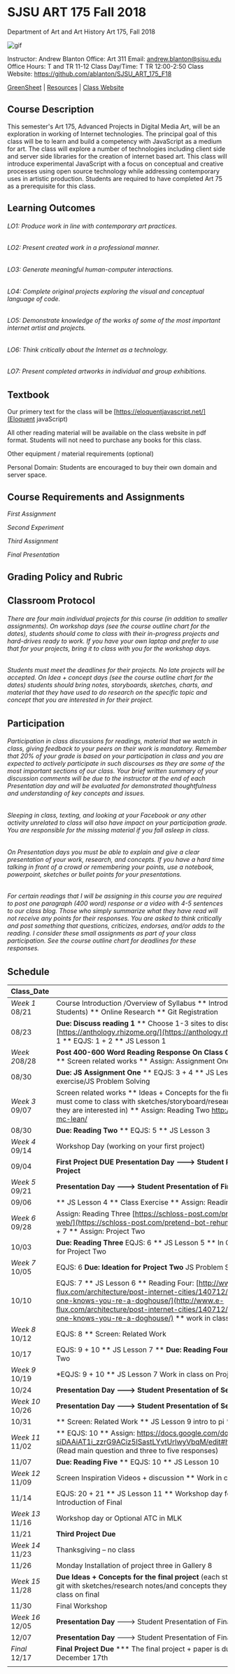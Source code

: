 **SJSU ART 175 Fall 2018**
======================
Department of Art and Art History
Art 175, Fall 2018

![gif](http://i.imgur.com/TuOehiT.gif)

Instructor: Andrew Blanton
Office: Art 311
Email: andrew.blanton@sjsu.edu
Office Hours: T and TR 11-12
Class Day/Time: T TR 12:00-2:50
Class Website: https://github.com/ablanton/SJSU_ART_175_F18

[GreenSheet](https://github.com/ablanton/SJSU_ART_175_F18/blob/master/GREENSHEET.md)
| [Resources](https://github.com/ablanton/SJSU_ART_175_F18/blob/master/RESOURCES.md)
| [Class Website](https://github.com/ablanton/SJSU_ART_175_F18)

Course Description
------------------
This semester's Art 175, Advanced Projects in Digital Media Art, will be an exploration in working of Internet technologies. The principal goal of this class will be to learn and build a competency with JavaScript as a medium for art. The class will explore a number of technologies including client side and server side libraries for the creation of internet based art. This class will introduce experimental JavaScript with a focus on conceptual and creative processes using open source technology while addressing contemporary uses in artistic production. Students are required to have completed Art 75 as a prerequisite for this class.

Learning Outcomes
-----------------

###### LO1: Produce work in line with contemporary art practices.
###### LO2: Present created work in a professional manner.
###### LO3: Generate meaningful human-computer interactions.
###### LO4: Complete original projects exploring the visual and conceptual language of code.
###### LO5: Demonstrate knowledge of the works of some of the most important internet artist and projects.
###### LO6: Think critically about the Internet as a technology.
###### LO7: Present completed artworks in individual and group exhibitions. 

Textbook
--------

Our primery text for the class will be [https://eloquentjavascript.net/](Eloquent javaScript)

All other reading material will be available on the class website in pdf format. Students will not need to purchase any books for this class.

Other equipment / material requirements (optional)

Personal Domain: Students are encouraged to buy their own domain and server space.

Course Requirements and Assignments
-----------------------------------

*First Assignment*

*Second Experiment*

*Third Assignment*

*Final Presentation*

Grading Policy and Rubric
-------------------------

Classroom Protocol
------------------

###### There are four main individual projects for this course (in addition to smaller assignments). On workshop days (see the course outline chart for the dates), students should come to class with their in-progress projects and hard-drives ready to work. If you have your own laptop and prefer to use that for your projects, bring it to class with you for the workshop days.

###### Students must meet the deadlines for their projects. No late projects will be accepted. On Idea + concept days (see the course outline chart for the dates) students should bring notes, storyboards, sketches, charts, and material that they have used to do research on the specific topic and concept that you are interested in for their project.

Participation
-------------

###### Participation in class discussions for readings, material that we watch in class, giving feedback to your peers on their work is mandatory. Remember that 20% of your grade is based on your participation in class and you are expected to actively participate in such discourses as they are some of the most important sections of our class. Your brief written summary of your discussion comments will be due to the instructor at the end of each Presentation day and will be evaluated for demonstrated thoughtfulness and understanding of key concepts and issues.

###### Sleeping in class, texting, and looking at your Facebook or any other activity unrelated to class will also have impact on your participation grade. You are responsible for the missing material if you fall asleep in class.

###### On Presentation days you must be able to explain and give a clear presentation of your work, research, and concepts. If you have a hard time talking in front of a crowd or remembering your points, use a notebook, powerpoint, sketches or bullet points for your presentations.

###### For certain readings that I will be assigning in this course you are required to post one paragraph (400 word) response or a video with 4-5 sentences to our class blog. Those who simply summarize what they have read will not receive any points for their responses. You are asked to think critically and post something that questions, criticizes, endorses, and/or adds to the reading. I consider these small assignments as part of your class participation. See the course outline chart for deadlines for these responses.

Schedule
--------

| Class_Date          |                                                                                                                                                                        |
| ------------------- |----------------------------------------------------------------------------------------------------------------------------------------------------------------------|
| *Week 1* 08/21      | Course Introduction /Overview of Syllabus ** Introductions (Instructor-Students) ** Online Research ** Git Registration |
| 08/23               | **Due: Discuss reading 1** ** Choose 1-3 sites to discuss from [https://anthology.rhizome.org/](https://anthology.rhizome.org/) for Reading 1 ** EQJS: 1 + 2 ** JS Lesson 1 |
| *Week 2*08/28       | **Post 400-600 Word Reading Response On Class Git** JS Lesson 1 Extended ** Screen related works ** Assign: Assignment One ** Assign: Project One |
| 08/30               | **Due: JS Assignment One** ** EQJS: 3 + 4 ** JS Lesson 2 ** Class exercise/JS Problem Solving |
| *Week 3* 09/07      | Screen related works ** Ideas + Concepts for the first project (each student must come to class with sketches/storyboard/research notes/and concepts they are interested in) ** Assign: Reading Two http://www.vdrome.org/jesse-mc-lean/ |
| 08/30               | **Due: Reading Two** ** EQJS: 5 ** JS Lesson 3 |
| *Week 4* 09/14      | Workshop Day (working on your first project) |
| 09/04               | **First Project DUE** **Presentation Day  ---> Student Presentation of First Project** |
| *Week 5* 09/21      | **Presentation Day  ---> Student Presentation of First Project** |
| 09/06               | ** JS Lesson 4 ** Class Exercise ** Assign: Reading Three |
| *Week 6* 09/28      | Assign: Reading Three [https://schloss-post.com/pretend-bot-rehumanize-web/](https://schloss-post.com/pretend-bot-rehumanize-web/) ** EQJS: 6 + 7  ** Assign: Project Two|
| 10/03               | **Due: Reading Three** EQJS: 6 ** JS Lesson 5 ** In Class Ideation + Concepts for Project Two |
| *Week 7* 10/05      | EQJS: 6 **Due: Ideation for Project Two** JS Problem Solving/Workshop Day |
| 10/10               | EQJS: 7 ** JS Lesson 6 ** Reading Four: [http://www.e-flux.com/architecture/post-internet-cities/140712/on-the-internet-no-one-knows-you-re-a-doghouse/](http://www.e-flux.com/architecture/post-internet-cities/140712/on-the-internet-no-one-knows-you-re-a-doghouse/) ** work in class |
| *Week 8* 10/12      | EQJS: 8 ** Screen: Related Work |
| 10/17               | EQJS: 9 + 10 ** JS Lesson 7 ** **Due: Reading Four** Work in class on Project Two |
| *Week 9* 10/19      | *EQJS: 9 + 10 ** JS Lesson 7 Work in class on Project Two  | 
| 10/24               | **Presentation Day ---> Student Presentation of Second Project** |
| *Week 10* 10/26     | **Presentation Day ---> Student Presentation of Second Project** |
| 10/31               | ** Screen: Related Work ** JS Lesson 9 intro to pi ** Assign: Third Project |
| *Week 11* 11/02     | ** EQJS: 10 ** Assign: https://docs.google.com/document/d/1ndd-siDAAiAT1i_zzrG9ACiz5ISastLYvtUrlwyVbqM/edit#heading=h.xp2dduy9ed6v (Read main question and three to five responses) |
| 11/07               | **Due: Reading Five** ** EQJS: 10 ** JS Lesson 10 |
| *Week 12* 11/09     | Screen Inspiration Videos + discussion ** Work in class on projects |
| 11/14               | EQJS: 20 + 21 ** JS Lesson 11 ** Workshop day for third Project ** Assign: Introduction of Final|
| *Week 13* 11/16     | Workshop day or Optional ATC in MLK |
| 11/21               | **Third Project Due** |
| *Week 14* 11/23     | Thanksgiving – no class
| 11/26               | Monday Installation of project three in Gallery 8 |
| *Week 15* 11/28     | **Due Ideas + Concepts for the final project** (each student/team must post to git with sketches/research notes/and concepts they are interested in) Work in class on final |
| 11/30               | Final Workshop |
| *Week 16* 12/05     | **Presentation Day** ---> Student Presentation of Final Project |
| 12/07               | **Presentation Day** ---> Student Presentation of Final Project |
| *Final*  12/17      | **Final Project Due** *** The final project + paper is due no later then Sunday December 17th |
|                  |  |
